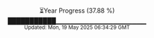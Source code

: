 <p align="center">
⏳Year Progress (37.88 %) <br>
███████████▁▁▁▁▁▁▁▁▁▁▁▁▁▁▁▁▁▁▁ <br>
<sub>Updated: Mon, 19 May 2025 06:34:29 GMT</sub>
</p>

